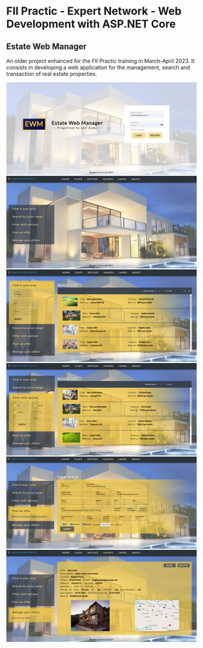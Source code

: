# FII Practic - Expert Network - Web Development with ASP.NET Core
## Estate Web Manager

An older project enhanced for the FII Practic training in March-April 2023.
It consists in developing a web application for the management,
 search and transaction of real estate properties.
 
 ![Landing page](landing-page.png)
 ![Main view](main-view.png)
 ![Search view](search-view.png)
 ![Search with options](search-with-options.png)
 ![Post offer](post-offer-view.png)
 ![Your offer](your-offer-view.png)
